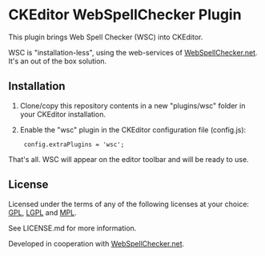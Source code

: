 CKEditor WebSpellChecker Plugin
===============================

This plugin brings Web Spell Checker (WSC) into CKEditor.

WSC is "installation-less", using the web-services of [WebSpellChecker.net](http://www.webspellchecker.net/). It's an out of the box solution.

Installation
------------

1. Clone/copy this repository contents in a new "plugins/wsc" folder in your CKEditor installation.
2. Enable the "wsc" plugin in the CKEditor configuration file (config.js):

        config.extraPlugins = 'wsc';

That's all. WSC will appear on the editor toolbar and will be ready to use.

License
-------

Licensed under the terms of any of the following licenses at your choice: [GPL](http://www.gnu.org/licenses/gpl.php), [LGPL](http://www.gnu.org/licenses/lgpl.php) and [MPL](http://www.mozilla.org/MPL/MPL-1.1.php).

See LICENSE.md for more information.

Developed in cooperation with [WebSpellChecker.net](http://www.webspellchecker.net/).
